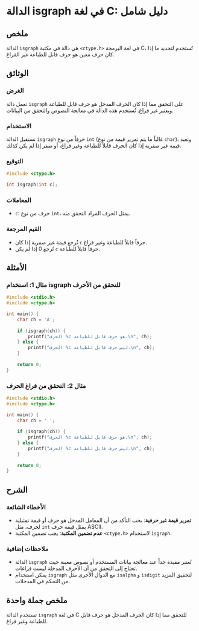 <!--
Meta Description: # الدالة isgraph في لغة C: دليل شامل ## ملخص الدالة `isgraph` هي دالة في مكتبة `<ctype.h>` في لغة البرمجة C، تُستخدم لتحديد ما إذا كان حرف معين هو حرف...
Meta Keywords: isgraph, حرف, للطباعة, الحرف, إذا
-->

# الدالة isgraph في لغة C: دليل شامل

## ملخص
الدالة `isgraph` هي دالة في مكتبة `<ctype.h>` في لغة البرمجة C، تُستخدم لتحديد ما إذا كان حرف معين هو حرف قابل للطباعة غير الفراغ.

## الوثائق
### الغرض
تعمل دالة `isgraph` على التحقق مما إذا كان الحرف المدخل هو حرف قابل للطباعة ويعتبر غير فراغ. تُستخدم هذه الدالة في معالجة النصوص والتحقق من البيانات.

### الاستخدام
تستقبل الدالة `isgraph` حرفاً من نوع `int` (غالباً ما يتم تمرير قيمة من نوع `char`)، وتعيد قيمة غير صفرية إذا كان الحرف قابلاً للطباعة وغير فراغ، أو صفر إذا لم يكن كذلك.

### التوقيع
```c
#include <ctype.h>

int isgraph(int c);
```

### المعاملات
- `c`: حرف من نوع `int`، يمثل الحرف المراد التحقق منه.

### القيم المرجعة
- تُرجع قيمة غير صفرية إذا كان `c` حرفاً قابلاً للطباعة وغير فراغ.
- تُرجع 0 إذا لم يكن `c` حرفاً قابلاً للطباعة.

## الأمثلة
### مثال 1: استخدام isgraph للتحقق من الأحرف
```c
#include <stdio.h>
#include <ctype.h>

int main() {
    char ch = 'A';
    
    if (isgraph(ch)) {
        printf("الحرف %c هو حرف قابل للطباعة.\n", ch);
    } else {
        printf("الحرف %c ليس حرف قابل للطباعة.\n", ch);
    }
    
    return 0;
}
```

### مثال 2: التحقق من فراغ الحرف
```c
#include <stdio.h>
#include <ctype.h>

int main() {
    char ch = ' ';
    
    if (isgraph(ch)) {
        printf("الحرف %c هو حرف قابل للطباعة.\n", ch);
    } else {
        printf("الحرف %c ليس حرف قابل للطباعة.\n", ch);
    }
    
    return 0;
}
```

## الشرح
### الأخطاء الشائعة
- **تمرير قيمة غير حرفية**: يجب التأكد من أن المعامل المدخل هو حرف أو قيمة تمثيلية لحرف، مثل `int` يمثل قيمة حرف ASCII.
- **عدم تضمين المكتبة**: يجب تضمين المكتبة `<ctype.h>` لاستخدام `isgraph`.

### ملاحظات إضافية
- الدالة `isgraph` تُعتبر مفيدة جداً عند معالجة بيانات المستخدم أو نصوص معينة حيث تحتاج إلى التحقق من أن الأحرف المدخلة ليست فراغات.
- يمكن استخدام `isgraph` مع الدوال الأخرى مثل `isalpha` و `isdigit` لتحقيق المزيد من التحكم في المدخلات.

## ملخص جملة واحدة
تستخدم الدالة `isgraph` في لغة C للتحقق مما إذا كان الحرف المدخل هو حرف قابل للطباعة وغير فراغ.